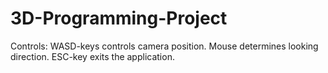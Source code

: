 # 3D-Programming-Project

Controls:
WASD-keys controls camera position.
Mouse determines looking direction.
ESC-key exits the application.
